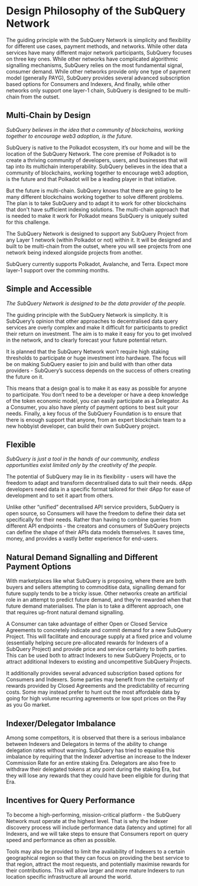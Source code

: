 # Design Philosophy of the SubQuery Network

The guiding principle with the SubQuery Network is simplicity and flexibility for different use cases, payment methods, and networks. While other data services have many different major network participants, SubQuery focuses on three key ones. While other networks have complicated algorithmic signalling mechanisms, SubQuery relies on the most fundamental signal, consumer demand. While other networks provide only one type of payment model (generally PAYG), SubQuery provides several advanced subscription based options for Consumers and Indexers, And finally, while other networks only support one layer-1 chain, SubQuery is designed to be multi-chain from the outset.

## Multi-Chain by Design

*SubQuery believes in the idea that a community of blockchains, working together to encourage web3 adoption, is the future.*

SubQuery is native to the Polkadot ecosystem, it’s our home and will be the location of the SubQuery Network. The core premise of Polkadot is to create a thriving community of developers, users, and businesses that will tap into its multichain interoperability. SubQuery believes in the idea that a community of blockchains, working together to encourage web3 adoption, is the future and that Polkadot will be a leading player in that initiative.

But the future is multi-chain. SubQuery knows that there are going to be many different blockchains working together to solve different problems. The plan is to take SubQuery and to adapt it to work for other blockchains that don't have sufficient indexing solutions. The multi-chain approach that is needed to make it work for Polkadot means SubQuery is uniquely suited for this challenge.

The SubQuery Network is designed to support any SubQuery Project from any Layer 1 network (within Polkadot or not) within it. It will be designed and built to be multi-chain from the outset, where you will see projects from one network being indexed alongside projects from another.

SubQuery currently supports Polkadot, Avalanche, and Terra. Expect more layer-1 support over the comming months.

## Simple and Accessible

*The SubQuery Network is designed to be the data provider of the people.*

The guiding principle with the SubQuery Network is simplicity. It is SubQuery’s opinion that other approaches to decentralised data query services are overly complex and make it difficult for participants to predict their return on investment. The aim is to make it easy for you to get involved in the network, and to clearly forecast your future potential return.

It is planned that the SubQuery Network won’t require high staking thresholds to participate or huge investment into hardware. The focus will be on making SubQuery easier to join and build with than other data providers - SubQuery’s success depends on the success of others creating the future on it.

This means that a design goal is to make it as easy as possible for anyone to participate. You don’t need to be a developer or have a deep knowledge of the token economic model, you can easily participate as a Delegator. As a Consumer, you also have plenty of payment options to best suit your needs. Finally, a key focus of the SubQuery Foundation is to ensure that there is enough support that anyone, from an expert blockchain team to a new hobbyist developer, can build their own SubQuery project.

## Flexible

*SubQuery is just a tool in the hands of our community, endless opportunities exist limited only by the creativity of the people.*

The potential of SubQuery may lie in its flexibility - users will have the freedom to adapt and transform decentralised data to suit their needs. dApp developers need data in a specific format tailored for their dApp for ease of development and to set it apart from others.

Unlike other “unified” decentralised API service providers, SubQuery is open source, so Consumers will have the freedom to define their data set specifically for their needs. Rather than having to combine queries from different API endpoints - the creators and consumers of SubQuery projects can define the shape of their APIs data models themselves. It saves time, money, and provides a vastly better experience for end-users.

## Natural Demand Signalling and Different Payment Options

With marketplaces like what SubQuery is proposing, where there are both buyers and sellers attempting to commoditise data, signalling demand for future supply tends to be a tricky issue. Other networks create an artificial role in an attempt to predict future demand, and they’re rewarded when that future demand materialises. The plan is to take a different approach, one that requires up-front natural demand signalling.

A Consumer can take advantage of either Open or Closed Service Agreements to concretely indicate and commit demand for a new SubQuery Project. This will facilitate and encourage supply at a fixed price and volume (essentially helping secure pre-allocated rewards for Indexers of a SubQuery Project) and provide price and service certainty to both parties. This can be used both to attract Indexers to new SubQuery Projects, or to attract additional Indexers to existing and uncompetitive SubQuery Projects.

It additionally provides several advanced subscription based options for Consumers and Indexers. Some parties may benefit from the certainty of rewards provided by Closed Agreements and the predictability of recurring costs. Some may instead prefer to hunt out the most affordable data by going for high volume recurring agreements or low spot prices on the Pay as you Go market.

## Indexer/Delegator Imbalance

Among some competitors, it is observed that there is a serious imbalance between Indexers and Delegators in terms of the ability to change delegation rates without warning. SubQuery has tried to equalise this imbalance by requiring that the Indexer advertise an increase to the Indexer Commission Rate for an entire staking Era. Delegators are also free to withdraw their delegated tokens at any point during the staking Era, but they will lose any rewards that they could have been eligible for during that Era.

## Incentives for Query Performance

To become a high-performing, mission-critical platform - the SubQuery Network must operate at the highest level. That is why the Indexer discovery process will include performance data (latency and uptime) for all Indexers, and we will take steps to ensure that Consumers report on query speed and performance as often as possible.

Tools may also be provided to limit the availability of Indexers to a certain geographical region so that they can focus on providing the best service to that region, attract the most requests, and potentially maximise rewards for their contributions. This will allow larger and more mature Indexers to run location specific infrastructure all around the world.
